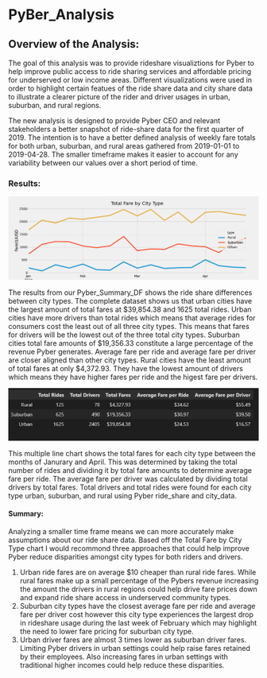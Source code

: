 # PyBer_Analysis

 
 



##   Overview of the Analysis:
 
 
 The goal of this analysis was to provide rideshare visualiztions for Pyber to help improve public access to ride sharing services and affordable pricing for underserved or low income areas.  Different visualizations were used in order to highlight certain featues of the ride share data and city share data to illustrate a clearer picture of the rider and driver usages in urban, suburban, and rural regions.
 
The new analysis is designed to provide Pyber CEO and relevant stakeholders a better snapshot of ride-share data for the first quarter of 2019. The intention is to have a better defined analysis of weekly fare totals for both urban, suburban, and rural areas gathered from 2019-01-01 to 2019-04-28. The smaller timeframe makes it easier to account for any variability between our values over a short period of time. 

 

 
 
 
 
 
 ### Results:
 
 ![This is an image](https://github.com/rhutDU18/PyBer_Analysis/blob/main/Analysis/Pyber_fare_summary.png?raw=true)
 
 
 
 
The results from our Pyber_Summary_DF shows the ride share differences between city types.  The complete dataset shows us that urban cities have the largest amount of total fares at $39,854.38 and 1625 total rides.  Urban cities have more drivers than total rides which means that average rides for consumers cost the least out of all three city types. This means that fares for drivers will be the lowest out of the three total city types.  Suburban cities total fare amounts of $19,356.33 constitute a large percentage of the revenue Pyber generates. Average fare per ride and average fare per driver are closer aligned than other city types. Rural cities have the least amount of total fares at only $4,372.93. They have the lowest amount of drivers which means they have higher fares per ride and the higest fare per drivers.  
 

 
 
 
 
 
 ![This is an image](https://github.com/rhutDU18/PyBer_Analysis/blob/main/Analysis/Pyber_Summary_DF.png?raw=true)
 
 
This multiple line chart shows the total fares for each city type between the months of Janurary and April.  This was determined by taking the total number of rides and dividing it by total fare amounts to determine average fare per ride. The average fare per driver was calculated by dividing total drivers by total fares. Total drivers and total rides were found for each city type urban, suburban, and rural using Pyber ride_share and city_data.
 

 

 
 #### Summary:
 
 
Analyzing a smaller time frame means we can more accurately make assumptions about our ride share data.  Based off the Total Fare by City Type chart I would recommond three approaches that could help improve Pyber reduce disparities amongst city types for both riders and drivers.

1) Urban ride fares are on average $10 cheaper than rural ride fares. While rural fares make up a small percentage of the Pybers revenue increasing the amount the drivers in rural regions could help drive fare prices down and expand ride share access in underserved community types. 
2) Suburban city types have the closest average fare per ride and average fare per driver cost however this city type experiences the largest drop in rideshare usage during the last week of February which may highlight the need to lower fare pricing for suburban city type. 
3) Urban driver fares are almost 3 times lower as suburban driver fares.  Limiting Pyber drivers in urban settings could help raise fares retained by their employees. Also increasing fares in urban settings with traditional higher incomes could help reduce these disparities. 
